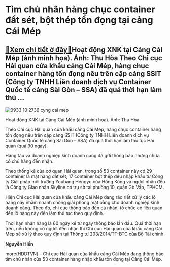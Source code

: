 Tìm chủ nhân hàng chục container đất sét, bột thép tồn đọng tại cảng Cái Mép
============================================================================

[:gift:Xem chi tiết ở đây:gift:](https://hddtvn.com/tim-chu-nhan-hang-chuc-container-dat-set-bot-thep-ton-dong-tai-cang-cai-mep/)Hoạt động XNK tại Cảng Cái Mép (ảnh minh họa). Ảnh: Thu Hòa Theo Chi cục Hải quan cửa khẩu cảng Cái Mép, hàng chục container hàng tồn đọng nêu trên cập cảng SSIT (Công ty TNHH Liên doanh dịch vụ Container Quốc tế cảng Sài Gòn – SSA) đã quá thời hạn làm thủ …
------------------------------------------------------------------------------------------------------------------------------------------------------------------------------------------------------------------------------------------------------------------





![0933 10 2736 cyng cai mep](https://haiquanonline.com.vn/stores/news_dataimages/hoannm/062020/11/16/in_article/0933_10-2736_CYng_Cai_Mep_.jpg?rt=20200727155407 "Hoạt động XNK tại Cảng Cái Mép, tỉnh BR-VT.	Ảnh: T.H")


Hoạt động XNK tại Cảng Cái Mép (ảnh minh họa). Ảnh: Thu Hòa



Theo Chi cục Hải quan cửa khẩu cảng Cái Mép, hàng chục container hàng tồn đọng nêu trên cập cảng SSIT (Công ty TNHH Liên doanh dịch vụ Container Quốc tế cảng Sài Gòn – SSA) đã quá thời hạn làm thủ tục Hải quan (quá 90 ngày).


Hãng tàu và doanh nghiệp kinh doanh cảng đã gửi thông báo nhưng chưa có chủ hàng đến nhận.


Theo thống kê của cơ quan Hải quan, trong số 53 container này có 29 container là mặt hàng đất sét, 17 container bột thép đều nhập khẩu từ Công ty Giải pháp môi trường Youbang Hengyu của Hồng Kông và người nhận đều là Công ty Giao nhận Skyline có trụ sở tại phường 10, quận Gò Vấp, TPHCM.


Hiện Chi cục Hải quan cửa khẩu cảng Cái Mép đang ráo riết xử lý các lô hàng này nhằm nhanh chóng giải phóng mặt bằng cho doanh nghiệp kinh doanh cảng. Theo đó, chi cục thông báo đến cá nhân, tổ chức có liên quan đến lô hàng này đến làm thủ tục theo quy định.


Thời hạn nhận hàng là 60 ngày kể từ ngày thông báo lần đầu. Quá thời hạn trên, nếu không có người đến nhận thì Chi cục Hải quan cửa khẩu cảng Cái Mép sẽ xử lý theo quy định tại Thông tư 203/2014/TT-BTC của Bộ Tài chính.




**Nguyễn Hiền**



more(HDDTVN) – Chi cục Hải quan cửa khẩu cảng Cái Mép đang thông báo tìm chủ nhân của 53 container hàng nhập khẩu tồn đọng tại Cảng Cái Mép.

